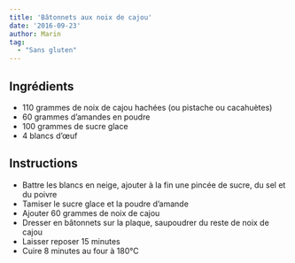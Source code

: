 ```yaml
---
title: 'Bâtonnets aux noix de cajou'
date: '2016-09-23'
author: Marin
tag: 
  - "Sans gluten"
---
```

## Ingrédients
- 110 grammes de noix de cajou hachées (ou pistache ou cacahuètes)
- 60 grammes d’amandes en poudre
- 100 grammes de sucre glace
- 4 blancs d’œuf

## Instructions
- Battre les blancs en neige, ajouter à la fin une pincée de sucre, du sel et du poivre
- Tamiser le sucre glace et la poudre d’amande
- Ajouter 60 grammes de noix de cajou
- Dresser en bâtonnets sur la plaque, saupoudrer du reste de noix de cajou
- Laisser reposer 15 minutes
- Cuire 8 minutes au four à 180°C

